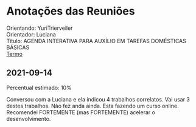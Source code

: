 # Anotações das Reuniões

Orientando: YuriTrierveiler  
Orientador: Luciana  
Título: AGENDA INTERATIVA PARA AUXÍLIO EM TAREFAS DOMÉSTICAS BÁSICAS  
[Termo](YuriTrierveiler_2021-08-13_Termo.pdf "Termo")  

## 2021-09-14

Percentual estimado: 10%

Conversou com a Luciana e ela indicou 4 trabalhos correlatos. Vai usar 3 destes trabalhos.
Não fez anda ainda.
Esta fazendo um curso online.
Recomendei FORTEMENTE (mas FORTEMENTE) acelerar o desenvolvimento.
